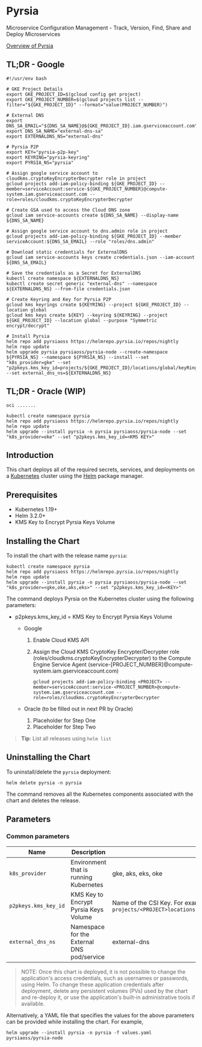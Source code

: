 # Pyrsia

Microservice Configuration Management - Track, Version, Find, Share and Deploy Microservices

[Overview of Pyrsia](https://pyrsia.io)

## TL;DR - Google

```console
#!/usr/env bash

# GKE Project Details
export GKE_PROJECT_ID=$(gcloud config get project)
export GKE_PROJECT_NUMBER=$(gcloud projects list --filter="${GKE_PROJECT_ID}" --format="value(PROJECT_NUMBER)")

# External DNS
export DNS_SA_EMAIL="${DNS_SA_NAME}@${GKE_PROJECT_ID}.iam.gserviceaccount.com"
export DNS_SA_NAME="external-dns-sa"
export EXTERNALDNS_NS="external-dns"

# Pyrsia P2P
export KEY="pyrsia-p2p-key"
export KEYRING="pyrsia-keyring"
export PYRSIA_NS="pyrsia"

# Assign google service account to cloudkms.cryptoKeyEncrypterDecrypter role in project
gcloud projects add-iam-policy-binding ${GKE_PROJECT_ID} --member=serviceAccount:service-${GKE_PROJECT_NUMBER}@compute-system.iam.gserviceaccount.com --role=roles/cloudkms.cryptoKeyEncrypterDecrypter

# Create GSA used to access the Cloud DNS zone
gcloud iam service-accounts create ${DNS_SA_NAME} --display-name ${DNS_SA_NAME}

# Assign google service account to dns.admin role in project
gcloud projects add-iam-policy-binding ${GKE_PROJECT_ID} --member serviceAccount:${DNS_SA_EMAIL} --role "roles/dns.admin"

# Download static credentials for ExternalDNS
gcloud iam service-accounts keys create credentials.json --iam-account ${DNS_SA_EMAIL}

# Save the credentials as a Secret for ExternalDNS
kubectl create namespace ${EXTERNALDNS_NS}
kubectl create secret generic "external-dns" --namespace ${EXTERNALDNS_NS} --from-file credentials.json

# Create Keyring and Key for Pyrsia P2P
gcloud kms keyrings create ${KEYRING} --project ${GKE_PROJECT_ID} --location global
gcloud kms keys create ${KEY} --keyring ${KEYRING} --project ${GKE_PROJECT_ID} --location global --purpose "Symmetric encrypt/decrypt"

# Install Pyrsia
helm repo add pyrsiaoss https://helmrepo.pyrsia.io/repos/nightly
helm repo update
helm upgrade pyrsia pyrsiaoss/pyrsia-node --create-namespace ${PYRSIA_NS} --namespace ${PYRSIA_NS} --install --set "k8s_provider=gke" --set "p2pkeys.kms_key_id=projects/${GKE_PROJECT_ID}/locations/global/keyRings/${KEYRING}/cryptoKeys/${KEY}" --set external_dns_ns=${EXTERNALDNS_NS}

```

## TL;DR - Oracle (WIP)

```console
oci .......

kubectl create namespace pyrsia
helm repo add pyrsiaoss https://helmrepo.pyrsia.io/repos/nightly
helm repo update
helm upgrade --install pyrsia -n pyrsia pyrsiaoss/pyrsia-node --set "k8s_provider=oke" --set "p2pkeys.kms_key_id=<KMS KEY>"
```

## Introduction

This chart deploys all of the required secrets, services, and deployments on a [Kubernetes](https://kubernetes.io) cluster using the [Helm](https://helm.sh) package manager.

## Prerequisites

- Kubernetes 1.19+
- Helm 3.2.0+
- KMS Key to Encrypt Pyrsia Keys Volume

## Installing the Chart

To install the chart with the release name `pyrsia`:

```console
kubectl create namespace pyrsia
helm repo add pyrsiaoss https://helmrepo.pyrsia.io/repos/nightly
helm repo update
helm upgrade --install pyrsia -n pyrsia pyrsiaoss/pyrsia-node --set "k8s_provider=<gke,oke,aks,eks>" --set "p2pkeys.kms_key_id=<KEY>"
```

The command deploys Pyrsia on the Kubernetes cluster using the following parameters:

- p2pkeys.kms_key_id = KMS Key to Encrypt Pyrsia Keys Volume
  - Google
    1. Enable Cloud KMS API
    2. Assign the Cloud KMS CryptoKey Encrypter/Decrypter role (roles/cloudkms.cryptoKeyEncrypterDecrypter) to the Compute Engine Service Agent (service-[PROJECT_NUMBER]@compute-system.iam.gserviceaccount.com)

       ```console
       gcloud projects add-iam-policy-binding <PROJECT> --member=serviceAccount:service-<PROJECT_NUMBER>@compute-system.iam.gserviceaccount.com --role=roles/cloudkms.cryptoKeyEncrypterDecrypter
       ```

  - Oracle (to be filled out in next PR by Oracle)
    1. Placeholder for Step One
    2. Placeholder for Step Two

> **Tip**: List all releases using `helm list`

## Uninstalling the Chart

To uninstall/delete the `pyrsia` deployment:

```console
helm delete pyrsia -n pyrsia
```

The command removes all the Kubernetes components associated with the chart and deletes the release.

## Parameters

### Common parameters

| Name                     | Description                                   | Value           |
| ------------------------ | ----------------------------------------------| --------------- |
| `k8s_provider`           | Environment that is running Kubernetes        | gke, aks, eks, oke |
| `p2pkeys.kms_key_id`     | KMS Key to Encrypt Pyrsia Keys Volume         | Name of the CSI Key.  For example, under GKE: `projects/<PROJECT>locations/global/keyRings/<KEYRING>/cryptoKeys/<KEY>` |
| `external_dns_ns`        | Namespace for the External DNS pod/service | external-dns |

> NOTE: Once this chart is deployed, it is not possible to change the application's access credentials, such as usernames or passwords, using Helm. To change these application credentials after deployment, delete any persistent volumes (PVs) used by the chart and re-deploy it, or use the application's built-in administrative tools if available.

Alternatively, a YAML file that specifies the values for the above parameters can be provided while installing the chart. For example,

```console
helm upgrade --install pyrsia -n pyrsia -f values.yaml pyrsiaoss/pyrsia-node
```
